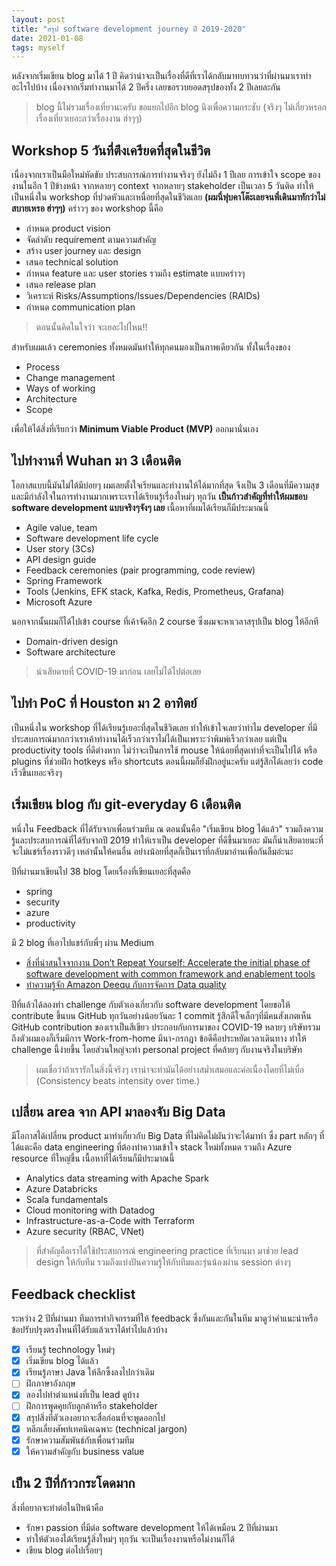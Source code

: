 ```yaml
---
layout: post
title: "สรุป software development journey ปี 2019-2020"
date: 2021-01-08
tags: myself
---
```


หลังจากเริ่มเขียน blog มาได้ 1 ปี คิดว่าน่าจะเป็นเรื่องที่ดีที่เราได้กลับมาทบทวนว่าที่ผ่านมาเราทำอะไรไปบ้าง เนื่องจากเริ่มทำงานมาได้ 2 ปีครึ่ง เลยขอรวบยอดสรุปของทั้ง 2 ปีเลยละกัน

> blog นี้ไม่รวมเรื่องเที่ยวนะครับ ขอแยกไปอีก blog นึงเพื่อความกระชับ (จริงๆ ไม่เกี่ยวหรอก เรื่องเที่ยวเยอะกว่าเรื่องงาน ฮ่าๆๆ)

## Workshop 5 วันที่ตึงเครียดที่สุดในชีวิต
เนื่องจากเราเป็นมือใหม่หัดขับ ประสบการณ์การทำงานจริงๆ ยังไม่ถึง 1 ปีเลย การเข้าใจ scope ของงานในอีก 1 ปีข้างหน้า จากหลายๆ context จากหลายๆ stakeholder เป็นเวลา 5 วันติด ทำให้ เป็นหนึ่งใน workshop ที่ปวดหัวและเหนื่อยที่สุดในชีวิตเลย **(ผมนี่ฟุบคาโต๊ะเลยจนพี่เดินมาทักว่าไม่สบายเหรอ ฮ่าๆๆ)** คร่าวๆ ของ workshop นี้คือ

- กำหนด product vision
- จัดลำดับ requirement ตามความสำคัญ
- สร้าง user journey และ design
- เสนอ technical solution
- กำหนด feature และ user stories รวมถึง estimate แบบคร่าวๆ
- เสนอ release plan
- วิเคราะห์ Risks/Assumptions/Issues/Dependencies (RAIDs)
- กำหนด communication plan

> ตอนนั้นคิดในใจว่า จะเยอะไปไหน!!

สำหรับผมแล้ว ceremonies ทั้งหมดมันทำให้ทุกคนมองเป็นภาพเดียวกัน ทั้งในเรื่องของ
- Process
- Change management
- Ways of working
- Architecture
- Scope

เพื่อให้ได้สิ่งที่เรียกว่า **Minimum Viable Product (MVP)** ออกมานั่นเอง

## ไปทำงานที่ Wuhan มา 3 เดือนติด
โอกาสแบบนี้มันไม่ได้มีบ่อยๆ ผมเลยตั้งใจเรียนและทำงานให้ได้มากที่สุด จึงเป็น 3 เดือนที่มีความสุขและมีกำลังใจในการทำงานมากเพราะเราได้เรียนรู้เรื่องใหม่ๆ ทุกวัน **เป็นก้าวสำคัญที่ทำให้ผมชอบ software development แบบจริงๆจังๆ เลย** เนื้อหาที่ผมได้เรียนก็มีประมาณนี้

- Agile value, team
- Software development life cycle
- User story (3Cs)
- API design guide
- Feedback ceremonies (pair programming, code review)
- Spring Framework
- Tools (Jenkins, EFK stack, Kafka, Redis, Prometheus, Grafana)
- Microsoft Azure

นอกจากนั้นผมก็ได้ไปเข้า course ที่เค้าจัดอีก 2 course ซึ่งผมจะหาเวลาสรุปเป็น blog ให้อีกที
- Domain-driven design
- Software architecture

> น่าเสียดายที่ COVID-19 มาก่อน เลยไม่ได้ไปต่อเลย

## ไปทำ PoC ที่ Houston มา 2 อาทิตย์
เป็นหนึ่งใน workshop ที่ได้เรียนรู้เยอะที่สุดในชีวิตเลย ทำให้เข้าใจเลยว่าทำไม developer ที่มีประสบการณ์มากกว่าเราเค้าทำงานได้เร็วกว่าเราไม่ได้เป็นเพราะว่าพิมพ์เร็วกว่าเลย แต่เป็น productivity tools ที่ดีต่างหาก ไม่ว่าจะเป็นการใช้ mouse ให้น้อยที่สุดเท่าที่จะเป็นไปได้ หรือ plugins ที่ช่วยฝึก hotkeys หรือ shortcuts ตอนนี้ผมก็ยังฝึกอยู่นะครับ แต่รู้สึกได้เลยว่า code เร็วขึ้นเยอะจริงๆ

## เริ่มเขียน blog กับ git-everyday 6 เดือนติด
หนึ่งใน Feedback ที่ได้รับจากเพื่อนร่วมทีม ณ ตอนนั้นคือ "เริ่มเขียน blog ได้แล้ว" รวมถึงความรู้และประสบการณ์ที่ได้รับจากปี 2019 ทำให้เราเป็น developer ที่ดีขึ้นมาเยอะ มันก็น่าเสียดายนะที่จะไม่แชร์เรื่องราวดีๆ เหล่านั้นให้คนอื่น อย่างน้อยที่สุดก็เป็นเราที่กลับมาอ่านเพื่อกันลืมอ่ะนะ  

ปีที่ผ่านมาเขียนไป 38 blog โดยเรื่องที่เขียนเยอะที่สุดคือ
- spring
- security
- azure
- productivity

มี 2 blog ที่เอาไปแชร์กับพี่ๆ ผ่าน Medium
- [สิ่งที่น่าสนใจจากงาน Don’t Repeat Yourself: Accelerate the initial phase of software development with common framework and enablement tools](https://medium.com/nontechcompany/%E0%B8%AA%E0%B8%B4%E0%B9%88%E0%B8%87%E0%B8%97%E0%B8%B5%E0%B9%88%E0%B8%99%E0%B9%88%E0%B8%B2%E0%B8%AA%E0%B8%99%E0%B9%83%E0%B8%88%E0%B8%88%E0%B8%B2%E0%B8%81%E0%B8%87%E0%B8%B2%E0%B8%99-dont-repeat-yourself-accelerate-the-initial-phase-of-software-development-1d8030786fc3) 
- [ทำความรู้จัก Amazon Deequ กับการจัดการ Data quality](https://medium.com/nontechcompany/%E0%B8%97%E0%B8%B3%E0%B8%84%E0%B8%A7%E0%B8%B2%E0%B8%A1%E0%B8%A3%E0%B8%B9%E0%B9%89%E0%B8%88%E0%B8%B1%E0%B8%81-amazon-deequ-%E0%B8%81%E0%B8%B1%E0%B8%9A%E0%B8%81%E0%B8%B2%E0%B8%A3%E0%B8%88%E0%B8%B1%E0%B8%94%E0%B8%81%E0%B8%B2%E0%B8%A3-data-quality-ac8cc18a6552)  

ปีที่แล้วได้ลองทำ challenge กับตัวเองเกี่ยวกับ software development โดยขอให้ contribute ขึ้นบน GitHub ทุกวันอย่างน้อยวันละ 1 commit รู้สึกดีใจเล็กๆที่มีคนสังเกตเห็น GitHub contribution ของเราเป็นสีเขียว ประกอบกับการมาของ COVID-19 หลายๆ บริษัทรวมถึงตัวผมเองก็เริ่มมีการ Work-from-home มีนา-กรกฎา ข้อดีคือประหยัดเวลาเดินทาง ทำให้ challenge นี้ง่ายขึ้น โดยส่วนใหญ่จะทำ personal project ที่คล้ายๆ กับงานจริงในบริษัท

> ผมเชื่อว่าถ้าเรารักในสิ่งนี้จริงๆ เราน่าจะทำมันได้อย่างสม่ำเสมอและค่อเนื่องโดยที่ไม่เบื่อ (Consistency beats intensity over time.)

## เปลี่ยน area จาก API มาลองจับ Big Data
มีโอกาสได้เปลี่ยน product มาทำเกี่ยวกับ Big Data ที่ไม่คิดไม่ผันว่าจะได้มาทำ ซึ่ง part หลักๆ ที่ได้แตะคือ data engineering ที่ต้องทำความเข้าใจ stack ใหม่ทั้งหมด รวมถึง Azure resource ที่ใหญ่ขึ้น เนื้อหาที่ได้เรียนก็มีประมาณนี้

- Analytics data streaming with Apache Spark
- Azure Databricks
- Scala fundamentals
- Cloud monitoring with Datadog
- Infrastructure-as-a-Code with Terraform
- Azure security (RBAC, VNet)

> ที่สำคัญคือเราได้ใช้ประสบการณ์ engineering practice ที่เรียนมา มาช่วย lead design ให้กับทีม รวมถึงแบ่งปันความรู้ให้กับทีมและรุ่นน้องผ่าน session ต่างๆ

## Feedback checklist
ระหว่าง 2 ปีที่ผ่านมา ทีมการทำกิจกรรมที่ให้ feedback ซึ่งกันและกันในทีม มาดูว่าคำแนะนำหรือข้อปรับปรุงตรงไหนที่ได้รับแล้วเราได้ทำไปแล้วบ้าง

- [x] เรียนรู้ technology ใหม่ๆ
- [x] เริ่มเขียน blog ได้แล้ว
- [x] เรียนรู้ภาษา Java ให้ลึกซึ้งลงไปกว่าเดิม
- [ ] ฝึกภาษาอังกฤษ
- [x] ลองไปทำตำแหน่งที่เป็น lead ดูบ้าง
- [ ] ฝึกการพูดคุยกับลูกค้าหรือ stakeholder
- [x] สรุปสิ่งที่ตัวเองอยากจะสื่อก่อนที่จะพูดออกไป
- [x] หลีกเลี่ยงศัพท์เทคนิคเฉพาะ (technical jargon)
- [x] รักษาความสัมพันธ์กับเพื่อนร่วมทีม
- [x] ให้ความสำคัญกับ business value

## เป็น 2 ปีที่ก้าวกระโดดมาก
สิ่งที่อยากจะทำต่อในปีหน้าคือ 
- รักษา passion ที่มีต่อ software development ให้ได้เหมือน 2 ปีที่ผ่านมา
- ทำให้ตัวเองได้เรียนรู้สิ่งใหม่ๆ ทุกวัน จะเป็นเรื่องงานหรือไม่งานก็ได้
- เขียน blog ต่อไปเรื่อยๆ


